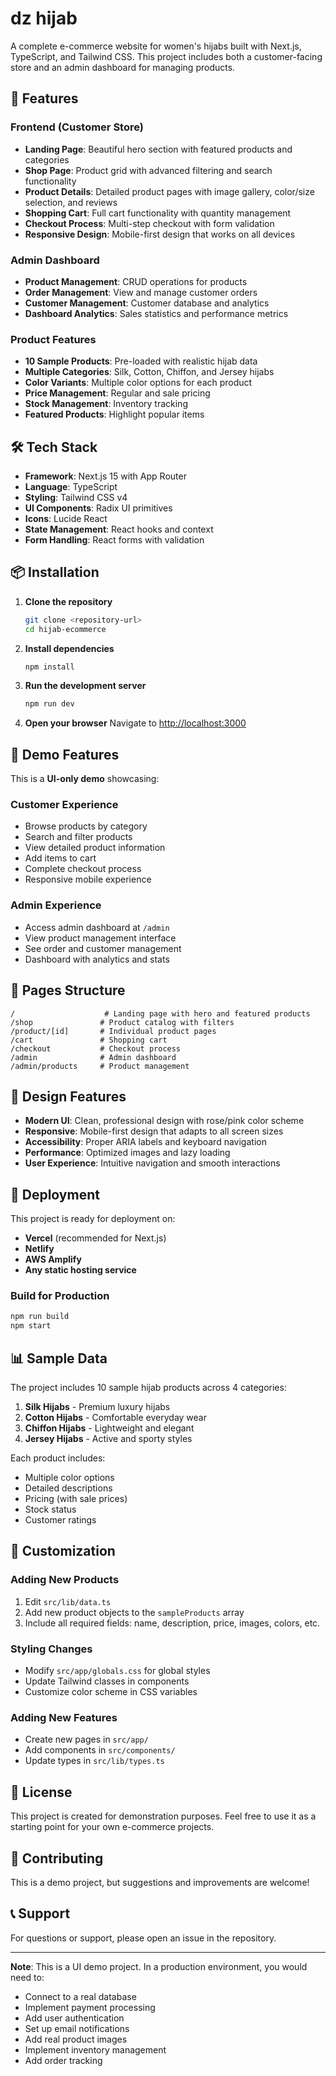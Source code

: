 # dz hijab

A complete e-commerce website for women's hijabs built with Next.js, TypeScript, and Tailwind CSS. This project includes both a customer-facing store and an admin dashboard for managing products.

## 🚀 Features

### Frontend (Customer Store)
- **Landing Page**: Beautiful hero section with featured products and categories
- **Shop Page**: Product grid with advanced filtering and search functionality
- **Product Details**: Detailed product pages with image gallery, color/size selection, and reviews
- **Shopping Cart**: Full cart functionality with quantity management
- **Checkout Process**: Multi-step checkout with form validation
- **Responsive Design**: Mobile-first design that works on all devices

### Admin Dashboard
- **Product Management**: CRUD operations for products
- **Order Management**: View and manage customer orders
- **Customer Management**: Customer database and analytics
- **Dashboard Analytics**: Sales statistics and performance metrics

### Product Features
- **10 Sample Products**: Pre-loaded with realistic hijab data
- **Multiple Categories**: Silk, Cotton, Chiffon, and Jersey hijabs
- **Color Variants**: Multiple color options for each product
- **Price Management**: Regular and sale pricing
- **Stock Management**: Inventory tracking
- **Featured Products**: Highlight popular items

## 🛠️ Tech Stack

- **Framework**: Next.js 15 with App Router
- **Language**: TypeScript
- **Styling**: Tailwind CSS v4
- **UI Components**: Radix UI primitives
- **Icons**: Lucide React
- **State Management**: React hooks and context
- **Form Handling**: React forms with validation

## 📦 Installation

1. **Clone the repository**
   ```bash
   git clone <repository-url>
   cd hijab-ecommerce
   ```

2. **Install dependencies**
   ```bash
   npm install
   ```

3. **Run the development server**
   ```bash
   npm run dev
   ```

4. **Open your browser**
   Navigate to [http://localhost:3000](http://localhost:3000)

## 🎯 Demo Features

This is a **UI-only demo** showcasing:

### Customer Experience
- Browse products by category
- Search and filter products
- View detailed product information
- Add items to cart
- Complete checkout process
- Responsive mobile experience

### Admin Experience
- Access admin dashboard at `/admin`
- View product management interface
- See order and customer management
- Dashboard with analytics and stats

## 📱 Pages Structure

```
/                    # Landing page with hero and featured products
/shop               # Product catalog with filters
/product/[id]       # Individual product pages
/cart               # Shopping cart
/checkout           # Checkout process
/admin              # Admin dashboard
/admin/products     # Product management
```

## 🎨 Design Features

- **Modern UI**: Clean, professional design with rose/pink color scheme
- **Responsive**: Mobile-first design that adapts to all screen sizes
- **Accessibility**: Proper ARIA labels and keyboard navigation
- **Performance**: Optimized images and lazy loading
- **User Experience**: Intuitive navigation and smooth interactions

## 🚀 Deployment

This project is ready for deployment on:

- **Vercel** (recommended for Next.js)
- **Netlify**
- **AWS Amplify**
- **Any static hosting service**

### Build for Production

```bash
npm run build
npm start
```

## 📊 Sample Data

The project includes 10 sample hijab products across 4 categories:

1. **Silk Hijabs** - Premium luxury hijabs
2. **Cotton Hijabs** - Comfortable everyday wear
3. **Chiffon Hijabs** - Lightweight and elegant
4. **Jersey Hijabs** - Active and sporty styles

Each product includes:
- Multiple color options
- Detailed descriptions
- Pricing (with sale prices)
- Stock status
- Customer ratings

## 🔧 Customization

### Adding New Products
1. Edit `src/lib/data.ts`
2. Add new product objects to the `sampleProducts` array
3. Include all required fields: name, description, price, images, colors, etc.

### Styling Changes
- Modify `src/app/globals.css` for global styles
- Update Tailwind classes in components
- Customize color scheme in CSS variables

### Adding New Features
- Create new pages in `src/app/`
- Add components in `src/components/`
- Update types in `src/lib/types.ts`

## 📝 License

This project is created for demonstration purposes. Feel free to use it as a starting point for your own e-commerce projects.

## 🤝 Contributing

This is a demo project, but suggestions and improvements are welcome!

## 📞 Support

For questions or support, please open an issue in the repository.

---

**Note**: This is a UI demo project. In a production environment, you would need to:
- Connect to a real database
- Implement payment processing
- Add user authentication
- Set up email notifications
- Add real product images
- Implement inventory management
- Add order tracking